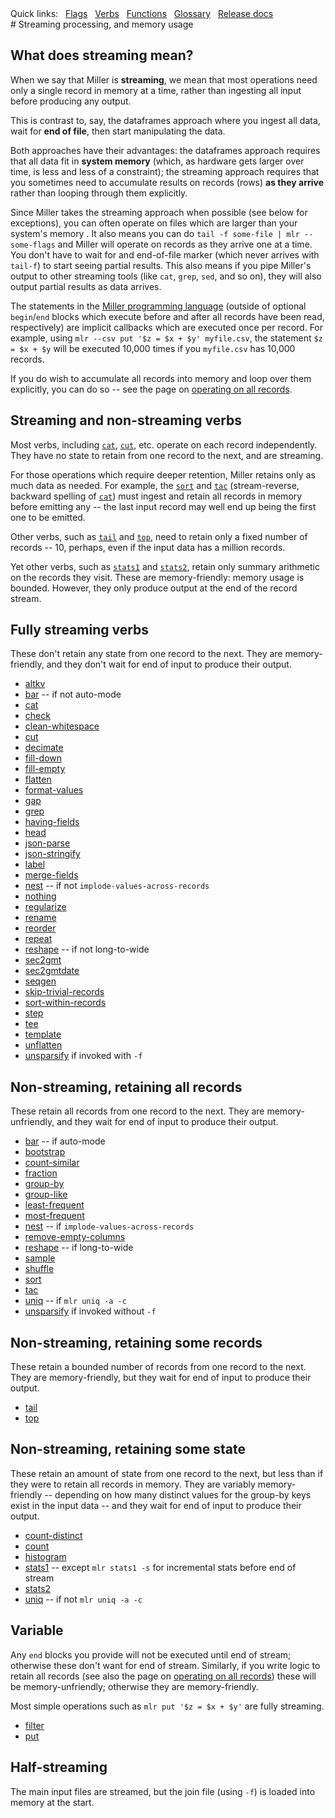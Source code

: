<!---  PLEASE DO NOT EDIT DIRECTLY. EDIT THE .md.in FILE PLEASE. --->
<div>
<span class="quicklinks">
Quick links:
&nbsp;
<a class="quicklink" href="../reference-main-flag-list/index.html">Flags</a>
&nbsp;
<a class="quicklink" href="../reference-verbs/index.html">Verbs</a>
&nbsp;
<a class="quicklink" href="../reference-dsl-builtin-functions/index.html">Functions</a>
&nbsp;
<a class="quicklink" href="../glossary/index.html">Glossary</a>
&nbsp;
<a class="quicklink" href="../release-docs/index.html">Release docs</a>
</span>
</div>
# Streaming processing, and memory usage

## What does streaming mean?

When we say that Miller is **streaming**, we mean that most operations need
only a single record in memory at a time, rather than ingesting all input
before producing any output.

This is contrast to, say, the dataframes approach where you ingest all data,
wait for **end of file**, then start manipulating the data.

Both approaches have their advantages: the dataframes approach requires that
all data fit in **system memory** (which, as hardware gets larger over time, is
less and less of a constraint); the streaming approach requires that you
sometimes need to accumulate results on records (rows) **as they arrive**
rather than looping through them explicitly.

Since Miller takes the streaming approach when possible (see below for
exceptions), you can often operate on files which are larger than your system's
memory . It also means you can do `tail -f some-file | mlr --some-flags` and
Miller will operate on records as they arrive one at a time.  You don't have to
wait for and end-of-file marker (which never arrives with `tail-f`) to start
seeing partial results. This also means if you pipe Miller's output to other
streaming tools (like `cat`, `grep`, `sed`, and so on), they will also output
partial results as data arrives.

The statements in the [Miller programming language](miller-programming-language.md)
(outside of optional `begin`/`end` blocks which execute before and after all
records have been read, respectively) are implicit callbacks which are executed
once per record. For example, using `mlr --csv put '$z = $x + $y' myfile.csv`,
the statement `$z = $x + $y` will be executed 10,000 times if you `myfile.csv`
has 10,000 records.

If you do wish to accumulate all records into memory and loop over them
explicitly, you can do so -- see the page on [operating on all
records](operating-on-all-records.md).

## Streaming and non-streaming verbs

Most verbs, including [`cat`](reference-verbs.md#cat),
[`cut`](reference-verbs.md#cut), etc. operate on each record independently.
They have no state to retain from one record to the next, and are streaming.

For those operations which require deeper retention, Miller retains only as
much data as needed.  For example, the [`sort`](reference-verbs.md#sort) and
[`tac`](reference-verbs.md#tac) (stream-reverse, backward spelling of
[`cat`](reference-verbs.md#cat)) must ingest and retain all records in memory
before emitting any -- the last input record may well end up being the first
one to be emitted.

Other verbs, such as
[`tail`](reference-verbs.md#tail) and [`top`](reference-verbs.md#top), need to
retain only a fixed number of records -- 10, perhaps, even if the input data
has a million records.

Yet other verbs, such as [`stats1`](reference-verbs.md#stats1) and
[`stats2`](reference-verbs.md#stats2), retain only summary arithmetic on the
records they visit. These are memory-friendly: memory usage is bounded. However,
they only produce output at the end of the record stream.

## Fully streaming verbs

These don't retain any state from one record to the next.
They are memory-friendly, and they don't wait for end of input to produce their output.

* [altkv](reference-verbs.md#altkv)
* [bar](reference-verbs.md#bar) -- if not auto-mode
* [cat](reference-verbs.md#cat)
* [check](reference-verbs.md#check)
* [clean-whitespace](reference-verbs.md#clean-whitespace)
* [cut](reference-verbs.md#cut)
* [decimate](reference-verbs.md#decimate)
* [fill-down](reference-verbs.md#fill-down)
* [fill-empty](reference-verbs.md#fill-empty)
* [flatten](reference-verbs.md#flatten)
* [format-values](reference-verbs.md#format-values)
* [gap](reference-verbs.md#gap)
* [grep](reference-verbs.md#grep)
* [having-fields](reference-verbs.md#having-fields)
* [head](reference-verbs.md#head)
* [json-parse](reference-verbs.md#json-parse)
* [json-stringify](reference-verbs.md#json-stringify)
* [label](reference-verbs.md#label)
* [merge-fields](reference-verbs.md#merge-fields)
* [nest](reference-verbs.md#nest) -- if not `implode-values-across-records`
* [nothing](reference-verbs.md#nothing)
* [regularize](reference-verbs.md#regularize)
* [rename](reference-verbs.md#rename)
* [reorder](reference-verbs.md#reorder)
* [repeat](reference-verbs.md#repeat)
* [reshape](reference-verbs.md#reshape) -- if not long-to-wide
* [sec2gmt](reference-verbs.md#sec2gmt)
* [sec2gmtdate](reference-verbs.md#sec2gmtdate)
* [seqgen](reference-verbs.md#seqgen)
* [skip-trivial-records](reference-verbs.md#skip-trivial-records)
* [sort-within-records](reference-verbs.md#sort-within-records)
* [step](reference-verbs.md#step)
* [tee](reference-verbs.md#tee)
* [template](reference-verbs.md#template)
* [unflatten](reference-verbs.md#unflatten)
* [unsparsify](reference-verbs.md#unsparsify) if invoked with `-f`

## Non-streaming, retaining all records

These retain all records from one record to the next.
They are memory-unfriendly, and they wait for end of input to produce their output.

* [bar](reference-verbs.md#bar) -- if auto-mode
* [bootstrap](reference-verbs.md#bootstrap)
* [count-similar](reference-verbs.md#count-similar)
* [fraction](reference-verbs.md#fraction)
* [group-by](reference-verbs.md#group-by)
* [group-like](reference-verbs.md#group-like)
* [least-frequent](reference-verbs.md#least-frequent)
* [most-frequent](reference-verbs.md#most-frequent)
* [nest](reference-verbs.md#nest) -- if `implode-values-across-records`
* [remove-empty-columns](reference-verbs.md#remove-empty-columns)
* [reshape](reference-verbs.md#reshape) -- if long-to-wide
* [sample](reference-verbs.md#sample)
* [shuffle](reference-verbs.md#shuffle)
* [sort](reference-verbs.md#sort)
* [tac](reference-verbs.md#tac)
* [uniq](reference-verbs.md#uniq) -- if `mlr uniq -a -c`
* [unsparsify](reference-verbs.md#unsparsify) if invoked without `-f`

## Non-streaming, retaining some records

These retain a bounded number of records from one record to the next.
They are memory-friendly, but they wait for end of input to produce their output.

* [tail](reference-verbs.md#tail)
* [top](reference-verbs.md#top)

## Non-streaming, retaining some state

These retain an amount of state from one record to the next, but less than if
they were to retain all records in memory.  They are variably memory-friendly
-- depending on how many distinct values for the group-by keys exist in the
input data -- and they wait for end of input to produce their output.

* [count-distinct](reference-verbs.md#count-distinct)
* [count](reference-verbs.md#count)
* [histogram](reference-verbs.md#histogram)
* [stats1](reference-verbs.md#stats1) -- except `mlr stats1 -s` for incremental stats before end of stream
* [stats2](reference-verbs.md#stats2)
* [uniq](reference-verbs.md#uniq) -- if not `mlr uniq -a -c`

## Variable

Any `end` blocks you provide will not be executed until end of stream; otherwise these
don't want for end of stream. Similarly, if you write logic to retain all records
(see also the page on [operating on all records](operating-on-all-records.md.in))
these will be memory-unfriendly; otherwise they are memory-friendly.

Most simple operations such as `mlr put '$z = $x + $y'` are fully streaming.

* [filter](reference-verbs.md#filter)
* [put](reference-verbs.md#put)

## Half-streaming

The main input files are streamed, but the join file (using `-f`) is loaded into memory at the start.
